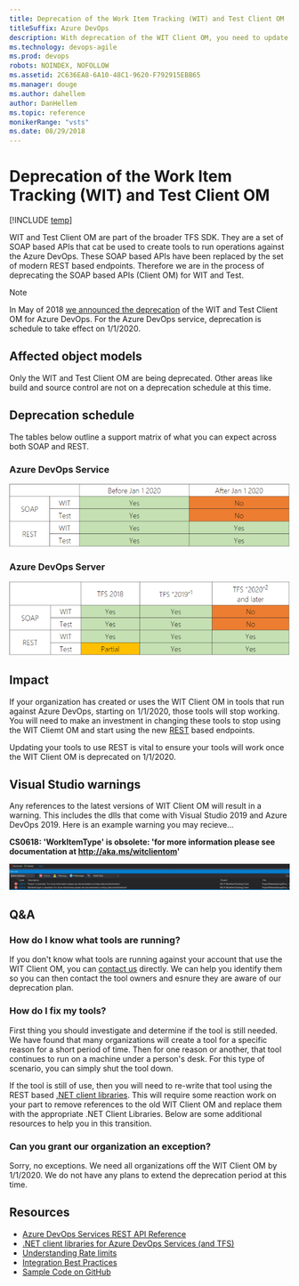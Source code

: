 ```yaml
---
title: Deprecation of the Work Item Tracking (WIT) and Test Client OM
titleSuffix: Azure DevOps
description: With deprecation of the WIT Client OM, you need to update your code to use REST APIs
ms.technology: devops-agile
ms.prod: devops
robots: NOINDEX, NOFOLLOW
ms.assetid: 2C636EA8-6A10-48C1-9620-F792915EBB65
ms.manager: douge
ms.author: dahellem
author: DanHellem
ms.topic: reference
monikerRange: "vsts"
ms.date: 08/29/2018
---
```


# Deprecation of the Work Item Tracking (WIT) and Test Client OM

[!INCLUDE [temp](../../../boards/_shared/version-vsts-only.md)]

WIT and Test Client OM are part of the broader TFS SDK. They are a set of SOAP based APIs that cat be used to create tools to run operations against the Azure DevOps. These SOAP based APIs have been replaced by the set of modern REST based endpoints. Therefore we are in the process of deprecating the SOAP based APIs (Client OM) for WIT and Test.

> [!NOTE]  
> In May of 2018 [we announced the deprecation](https://blogs.msdn.microsoft.com/devops/2018/05/21/announcing-the-deprecation-of-the-wit-and-test-client-om-at-jan-1-2020-2/) of the WIT and Test Client OM for Azure DevOps. For the Azure DevOps service, deprecation is schedule to take effect on 1/1/2020.

## Affected object models

Only the WIT and Test Client OM are being deprecated. Other areas like build and source control are not on a deprecation schedule at this time.

## Deprecation schedule

The tables below outline a support matrix of what you can expect across both SOAP and REST.

### Azure DevOps Service

![Azure DevOps Service WIT Client OM Deprecation Plan](_img/wit-client-om-deprecation-service.png)

### Azure DevOps Server

![Azure DevOps Server WIT Client OM Deprecation Plan](_img/wit-client-om-deprecation-onprem.png)

## Impact

If your organization has created or uses the WIT Client OM in tools that run against Azure DevOps, starting on 1/1/2020, those tools will stop working. You will need to make an investment in changing these tools to stop using the WIT Cliemt OM and start using the new [REST](../../../integrate/?view=vsts) based endpoints.

Updating your tools to use REST is vital to ensure your tools will work once the WIT Client OM is deprecated on 1/1/2020.

## Visual Studio warnings

Any references to the latest versions of WIT Client OM will result in a warning. This includes the dlls that come with Visual Studio 2019 and Azure DevOps 2019. Here is an example warning you may recieve...

**CS0618: 'WorkItemType' is obsolete: 'for more information please see documentation at http://aka.ms/witclientom'**

![warning message in Visual Studio](_img/wit-client-om-deprecation-vs.png)

## Q&A

### How do I know what tools are running?

If you don't know what tools are running against your account that use the WIT Client OM, you can [contact us](mailto:dahellem@microsoft.com) directly. We can help you identify them so you can then contact the tool owners and esnure they are aware of our deprecation plan.

### How do I fix my tools?

First thing you should investigate and determine if the tool is still needed. We have found that many organizations will create a tool for a specific reason for a short period of time. Then for one reason or another, that tool continues to run on a machine under a person's desk. For this type of scenario, you can simply shut the tool down.

If the tool is still of use, then you will need to re-write that tool using the REST based [.NET client libraries](../../../integrate/concepts/dotnet-client-libraries.md). This will require some reaction work on your part to remove references to the old WIT Client OM and replace them with the appropriate .NET Client Libraries. Below are some additional resources to help you in this transition.

### Can you grant our organization an exception?

Sorry, no exceptions. We need all organizations off the WIT Client OM by 1/1/2020. We do not have any plans to extend the deprecation period at this time.

## Resources

- [Azure DevOps Services REST API Reference](../../../integrate/?view=vsts)
- [.NET client libraries for Azure DevOps Services (and TFS)](../../../integrate/concepts/dotnet-client-libraries?view=vsts)
- [Understanding Rate limits](../../../integrate/concepts/rate-limits?view=vsts&tabs=new-nav)
- [Integration Best Practices](../../../integrate/concepts/integration-bestpractices?view=vsts)
- [Sample Code on GitHub](https://github.com/Microsoft/vsts-dotnet-samples)
